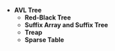 - **AVL Tree**
   - **Red-Black Tree**
   - **Suffix Array and Suffix Tree**
   - **Treap**
   - **Sparse Table**